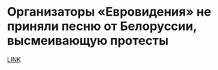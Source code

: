 # Организаторы «Евровидения» не приняли песню от Белоруссии, высмеивающую протесты



[LINK](https://varlamov.ru/4210184.html)